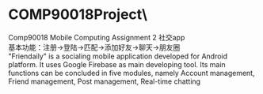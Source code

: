 # COMP90018Project\
Comp90018 Mobile Computing Assignment 2
社交app\
基本功能：注册->登陆->匹配->添加好友->聊天->朋友圈\
"Friendaily" is a socialing mobile application developed for Android platform. It uses Google Firebase as main developing tool. Its main functions can be concluded in five modules, namely Account management, Friend management, Post management, Real-time chatting
